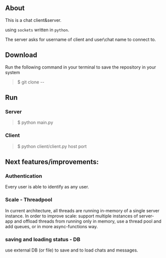 ## About 
This is a chat client&server.

using `sockets` written in `python`. 

The server asks for username of client and user\chat name to connect to.

## Download
Run the following command in your terminal to save the repository in your system
> $ git clone --

## Run
### Server
> $ python main.py

### Client
> $ python  client/client.py host port

## Next features/improvements:

### Authentication
Every user is able to identify as any user.

### Scale - Threadpool
In current architecture, all threads are running in-memory of a single server instance.
In order to improve scale: support multiple instances of server-app and offload threads from running only in memory,
use a thread pool and add queues, or in more async-functions way.

### saving and loading status - DB
use external DB (or file) to save and to load chats and messages.
